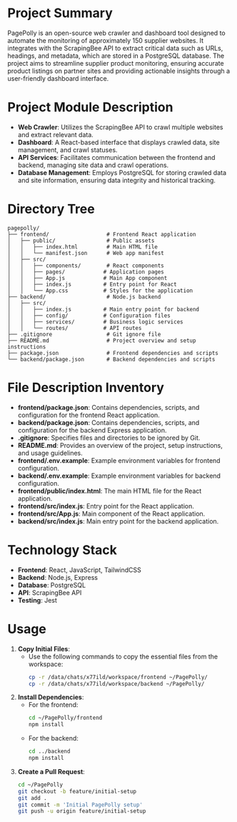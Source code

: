 # Project Summary
PagePolly is an open-source web crawler and dashboard tool designed to automate the monitoring of approximately 150 supplier websites. It integrates with the ScrapingBee API to extract critical data such as URLs, headings, and metadata, which are stored in a PostgreSQL database. The project aims to streamline supplier product monitoring, ensuring accurate product listings on partner sites and providing actionable insights through a user-friendly dashboard interface.

# Project Module Description
- **Web Crawler**: Utilizes the ScrapingBee API to crawl multiple websites and extract relevant data.
- **Dashboard**: A React-based interface that displays crawled data, site management, and crawl statuses.
- **API Services**: Facilitates communication between the frontend and backend, managing site data and crawl operations.
- **Database Management**: Employs PostgreSQL for storing crawled data and site information, ensuring data integrity and historical tracking.

# Directory Tree
```
pagepolly/
├── frontend/                  # Frontend React application
│   ├── public/                # Public assets
│   │   ├── index.html         # Main HTML file
│   │   └── manifest.json      # Web app manifest
│   ├── src/
│   │   ├── components/        # React components
│   │   ├── pages/            # Application pages
│   │   ├── App.js            # Main App component
│   │   ├── index.js          # Entry point for React
│   │   └── App.css           # Styles for the application
├── backend/                   # Node.js backend
│   ├── src/
│   │   ├── index.js          # Main entry point for backend
│   │   ├── config/           # Configuration files
│   │   ├── services/         # Business logic services
│   │   └── routes/           # API routes
├── .gitignore                 # Git ignore file
├── README.md                  # Project overview and setup instructions
├── package.json               # Frontend dependencies and scripts
└── backend/package.json       # Backend dependencies and scripts
```

# File Description Inventory
- **frontend/package.json**: Contains dependencies, scripts, and configuration for the frontend React application.
- **backend/package.json**: Contains dependencies, scripts, and configuration for the backend Express application.
- **.gitignore**: Specifies files and directories to be ignored by Git.
- **README.md**: Provides an overview of the project, setup instructions, and usage guidelines.
- **frontend/.env.example**: Example environment variables for frontend configuration.
- **backend/.env.example**: Example environment variables for backend configuration.
- **frontend/public/index.html**: The main HTML file for the React application.
- **frontend/src/index.js**: Entry point for the React application.
- **frontend/src/App.js**: Main component of the React application.
- **backend/src/index.js**: Main entry point for the backend application.

# Technology Stack
- **Frontend**: React, JavaScript, TailwindCSS
- **Backend**: Node.js, Express
- **Database**: PostgreSQL
- **API**: ScrapingBee API
- **Testing**: Jest

# Usage
1. **Copy Initial Files**: 
   - Use the following commands to copy the essential files from the workspace:
     ```bash
     cp -r /data/chats/x77ild/workspace/frontend ~/PagePolly/
     cp -r /data/chats/x77ild/workspace/backend ~/PagePolly/
     ```
2. **Install Dependencies**: 
   - For the frontend:
     ```bash
     cd ~/PagePolly/frontend
     npm install
     ```
   - For the backend:
     ```bash
     cd ../backend
     npm install
     ```
3. **Create a Pull Request**:
   ```bash
   cd ~/PagePolly
   git checkout -b feature/initial-setup
   git add .
   git commit -m 'Initial PagePolly setup'
   git push -u origin feature/initial-setup
   ```
